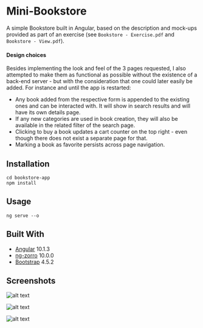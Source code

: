 # Mini-Bookstore

A simple Bookstore built in Angular, based on the description and mock-ups provided as part of an exercise (see `Bookstore - Exercise.pdf` and `Bookstore - View.pdf`).

#### Design choices

Besides implementing the look and feel of the 3 pages requested, I also attempted to make them as functional as possible without the existence of a back-end server - but with the consideration that one could later easily be added.
For instance and until the app is restarted:
* Any book added from the respective form is appended to the existing ones and can be interacted with. It will show in search results and will have its own details page.
* If any new categories are used in book creation, they will also be available in the related filter of the search page.
* Clicking to buy a book updates a cart counter on the top right - even though there does not exist a separate page for that.
* Marking a book as favorite persists across page navigation.

## Installation

```
cd bookstore-app
npm install
```

## Usage

```
ng serve --o
```

## Built With

* [Angular](https://angular.io/) 10.1.3
* [ng-zorro](https://ng.ant.design/docs/introduce/en) 10.0.0
* [Bootstrap](https://getbootstrap.com/) 4.5.2

## Screenshots

![alt text](https://i.imgur.com/BaTbtXN.png)

![alt text](https://i.imgur.com/MMNfjdb.png)

![alt text](https://i.imgur.com/yjbWpD0.png)